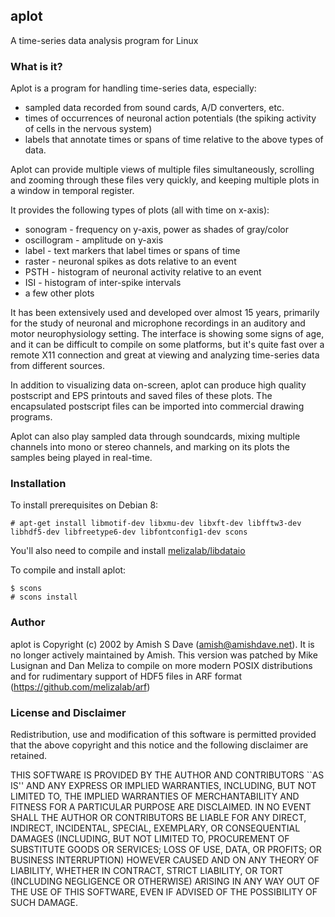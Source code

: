 
## aplot

A time-series data analysis program for Linux

### What is it?

Aplot is a program for handling time-series data, especially:

+ sampled data recorded from sound cards, A/D converters, etc.
+ times of occurrences of neuronal action potentials (the
  spiking activity of cells in the nervous system)
+ labels that annotate times or spans of time relative to the
  above types of data.

Aplot can provide multiple views of multiple files simultaneously, scrolling and
zooming through these files very quickly, and keeping multiple plots in a window
in temporal register.

It provides the following types of plots (all with time on x-axis):

+ sonogram - frequency on y-axis, power as shades of gray/color
+ oscillogram - amplitude on y-axis
+ label - text markers that label times or spans of time
+ raster - neuronal spikes as dots relative to an event
+ PSTH - histogram of neuronal activity relative to an event
+ ISI - histogram of inter-spike intervals
+ a few other plots

It has been extensively used and developed over almost 15 years, primarily for
the study of neuronal and microphone recordings in an auditory and motor
neurophysiology setting. The interface is showing some signs of age, and it can
be difficult to compile on some platforms, but it's quite fast over a remote X11
connection and great at viewing and analyzing time-series data from different
sources.

In addition to visualizing data on-screen, aplot can produce high quality
postscript and EPS printouts and saved files of these plots. The encapsulated
postscript files can be imported into commercial drawing programs.

Aplot can also play sampled data through soundcards, mixing multiple channels
into mono or stereo channels, and marking on its plots the samples being played
in real-time.

### Installation

To install prerequisites on Debian 8:

    # apt-get install libmotif-dev libxmu-dev libxft-dev libfftw3-dev libhdf5-dev libfreetype6-dev libfontconfig1-dev scons

You'll also need to compile and install [melizalab/libdataio](https://github.com/melizalab/libdataio)

To compile and install aplot:

    $ scons
    # scons install

### Author

aplot is Copyright (c) 2002 by Amish S Dave (amish@amishdave.net). It is no longer actively maintained by Amish. This version was patched by Mike Lusignan and Dan Meliza to compile on more modern POSIX distributions and for rudimentary support of HDF5 files in ARF format (https://github.com/melizalab/arf)

### License and Disclaimer

Redistribution, use and modification of this software is permitted provided that
the above copyright and this notice and the following disclaimer are retained.

THIS SOFTWARE IS PROVIDED BY THE AUTHOR AND CONTRIBUTORS ``AS IS'' AND ANY
EXPRESS OR IMPLIED WARRANTIES, INCLUDING, BUT NOT LIMITED TO, THE IMPLIED
WARRANTIES OF MERCHANTABILITY AND FITNESS FOR A PARTICULAR PURPOSE ARE
DISCLAIMED. IN NO EVENT SHALL THE AUTHOR OR CONTRIBUTORS BE LIABLE FOR ANY
DIRECT, INDIRECT, INCIDENTAL, SPECIAL, EXEMPLARY, OR CONSEQUENTIAL DAMAGES
(INCLUDING, BUT NOT LIMITED TO, PROCUREMENT OF SUBSTITUTE GOODS OR SERVICES;
LOSS OF USE, DATA, OR PROFITS; OR BUSINESS INTERRUPTION) HOWEVER CAUSED AND ON
ANY THEORY OF LIABILITY, WHETHER IN CONTRACT, STRICT LIABILITY, OR TORT
(INCLUDING NEGLIGENCE OR OTHERWISE) ARISING IN ANY WAY OUT OF THE USE OF THIS
SOFTWARE, EVEN IF ADVISED OF THE POSSIBILITY OF SUCH DAMAGE.

